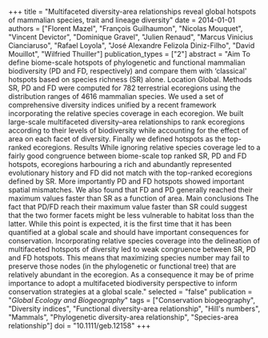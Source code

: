 +++
title = "Multifaceted diversity-area relationships reveal global hotspots of mammalian species, trait and lineage diversity"
date = 2014-01-01
authors = ["Florent Mazel", "François Guilhaumon", "Nicolas Mouquet", "Vincent Devictor", "Dominique Gravel", "Julien Renaud", "Marcus Vinicius Cianciaruso", "Rafael Loyola", "José Alexandre Felizola Diniz-Filho", "David Mouillot", "Wilfried Thuiller"]
publication_types = ["2"]
abstract = "Aim To define biome-scale hotspots of phylogenetic and functional mammalian biodiversity (PD and FD, respectively) and compare them with ‘classical' hotspots based on species richness (SR) alone. Location Global. Methods SR, PD and FD were computed for 782 terrestrial ecoregions using the distribution ranges of 4616 mammalian species. We used a set of comprehensive diversity indices unified by a recent framework incorporating the relative species coverage in each ecoregion. We built large-scale multifaceted diversity–area relationships to rank ecoregions according to their levels of biodiversity while accounting for the effect of area on each facet of diversity. Finally we defined hotspots as the top-ranked ecoregions. Results While ignoring relative species coverage led to a fairly good congruence between biome-scale top ranked SR, PD and FD hotspots, ecoregions harbouring a rich and abundantly represented evolutionary history and FD did not match with the top-ranked ecoregions defined by SR. More importantly PD and FD hotspots showed important spatial mismatches. We also found that FD and PD generally reached their maximum values faster than SR as a function of area. Main conclusions The fact that PD/FD reach their maximum value faster than SR could suggest that the two former facets might be less vulnerable to habitat loss than the latter. While this point is expected, it is the first time that it has been quantified at a global scale and should have important consequences for conservation. Incorporating relative species coverage into the delineation of multifaceted hotspots of diversity led to weak congruence between SR, PD and FD hotspots. This means that maximizing species number may fail to preserve those nodes (in the phylogenetic or functional tree) that are relatively abundant in the ecoregion. As a consequence it may be of prime importance to adopt a multifaceted biodiversity perspective to inform conservation strategies at a global scale."
selected = "false"
publication = "*Global Ecology and Biogeography*"
tags = ["Conservation biogeography", "Diversity indices", "Functional diversity-area relationship", "Hill's numbers", "Mammals", "Phylogenetic diversity-area relationship", "Species-area relationship"]
doi = "10.1111/geb.12158"
+++

